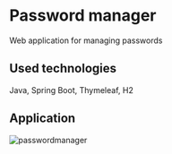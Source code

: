 # Password manager

Web application for managing passwords

## Used technologies

Java, Spring Boot, Thymeleaf, H2

## Application

![passwordmanager](https://user-images.githubusercontent.com/61553146/153653715-651f57ae-9183-4f97-a19d-ca14f63cf297.png)
